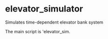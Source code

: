 # elevator_simulator
Simulates time-dependent elevator bank system

The main script is 'elevator_sim.
